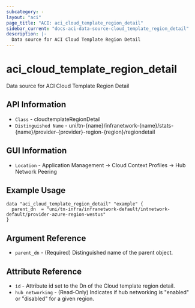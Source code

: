 ```yaml
---
subcategory: -
layout: "aci"
page_title: "ACI: aci_cloud_template_region_detail"
sidebar_current: "docs-aci-data-source-cloud_template_region_detail"
description: |-
  Data source for ACI Cloud Template Region Detail
---
```


# aci_cloud_template_region_detail #

Data source for ACI Cloud Template Region Detail

## API Information ##

* `Class` - cloudtemplateRegionDetail
* `Distinguished Name` - uni/tn-{name}/infranetwork-{name}/stats-{name}/provider-{provider}-region-{region}/regiondetail

## GUI Information ##

* `Location` - Application Management -> Cloud Context Profiles -> Hub Network Peering


## Example Usage ##

```hcl
data "aci_cloud_template_region_detail" "example" {
  parent_dn  = "uni/tn-infra/infranetwork-default/intnetwork-default/provider-azure-region-westus"
}
```

## Argument Reference ##

* `parent_dn` - (Required) Distinguished name of the parent object.

## Attribute Reference ##

* `id` - Attribute id set to the Dn of the Cloud template region detail.
* `hub_networking` - (Read-Only) Indicates if hub networking is "enabled" or "disabled" for a given region.
